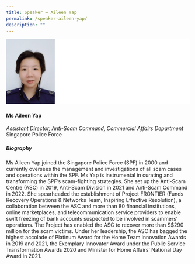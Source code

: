 ```yaml
---
title: Speaker – Aileen Yap
permalink: /speaker-aileen-yap/
description: ""
---
```

![](/images/Speakers/Aileen%20Yap.jpg)

#### **Ms Aileen Yap**

*Assistant Director, Anti-Scam Command, Commercial Affairs Department*  
Singapore Police Force

##### **Biography**
Ms Aileen Yap joined the Singapore Police Force (SPF) in 2000 and currently oversees the management and investigations of all scam cases and operations within the SPF. Ms Yap is instrumental in curating and transforming the SPF’s scam-fighting strategies. She set up the Anti-Scam Centre (ASC) in 2019, Anti-Scam Division in 2021 and Anti-Scam Command in 2022. She spearheaded the establishment of Project FRONTIER (Funds Recovery Operations & Networks Team, Inspiring Effective Resolution), a collaboration between the ASC and more than 80 financial institutions, online marketplaces, and telecommunication service providers to enable swift freezing of bank accounts suspected to be involved in scammers’ operations. The Project has enabled the ASC to recover more than S$290 million for the scam victims. Under her leadership, the ASC has bagged the highest accolade of Platinum Award for the Home Team innovation Awards in 2019 and 2021, the Exemplary Innovator Award under the Public Service Transformation Awards 2020 and Minister for Home Affairs’ National Day Award in 2021.